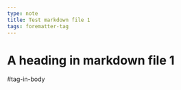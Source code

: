 ```yaml
---
type: note
title: Test markdown file 1
tags: forematter-tag
---
```


# A heading in markdown file 1

#tag-in-body